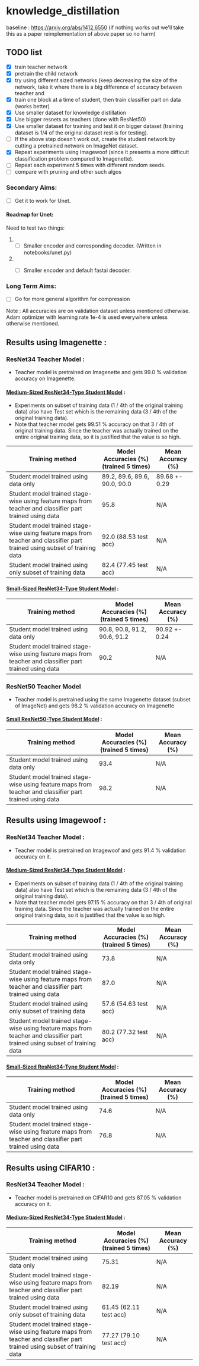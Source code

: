 # knowledge_distillation
baseline : https://arxiv.org/abs/1412.6550
(if nothing works out we'll take this as a paper reimplementation of above paper so no harm)


## TODO list
- [x] train teacher network
- [x] pretrain the child network
- [x] try using different sized networks (keep decreasing the size of the network, take it where there is a big difference of accuracy between teacher and
- [x] train one block at a time of student, then train classifier part on data (works better)
- [x] Use smaller dataset for knowledge distillation
- [x] Use bigger resnets as teachers (done with ResNet50)
- [x] Use smaller dataset for training and test it on bigger dataset (training dataset is 1/4 of the original dataset rest is for testing).
- [ ] If the above step doesn't work out, create the student network by cutting a pretrained network on ImageNet dataset. 
- [x] Repeat experiments using Imagewoof (since it presents a more difficult classification problem compared to Imagenette). 
- [ ] Repeat each experiment 5 times with different random seeds.
- [ ] compare with pruning and other such algos

### Secondary Aims:
- [ ] Get it to work for Unet.

#### Roadmap for Unet:
Need to test two things:
1) - [ ] Smaller encoder and corresponding decoder. (Written in notebooks/unet.py)
2) - [ ] Smaller encoder and default fastai decoder.



### Long Term Aims:
- [ ] Go for more general algorithm for compression

  
Note : All accuracies are on validation dataset unless mentioned otherwise. Adam optimizer with learning rate 1e-4 is used everywhere unless otherwise mentioned. 
## Results using Imagenette :

### ResNet34 Teacher Model :
- Teacher model is pretrained on Imagenette and gets 99.0 % validation accuracy on Imagenette.
#### [Medium-Sized ResNet34-Type Student Model](https://github.com/akshaykvnit/knowledge_distillation/blob/master/code/models/medium_model.py) :
- Experiments on subset of training data (1 / 4th of the original training data) also have Test set which is the remaining data (3 / 4th of the original training data). 
- Note that teacher model gets 99.51 % accuracy on that 3 / 4th of original training data. Since the teacher was actually trained on the entire original training data, so it is justified that the value is so high.

| Training method | Model Accuracies (%) (trained 5 times) | Mean Accuracy (%) |
| --------------|------------------------------------| ------------- |
| Student model trained using data only | 89.2, 89.6, 89.6, 90.0, 90.0 | 89.68 +- 0.29 |
| Student model trained stage-wise using feature maps from teacher and classifier part trained using data | 95.8 | N/A |
| Student model trained stage-wise using feature maps from teacher and classifier part trained using subset of training data | 92.0 (88.53 test acc) | N/A |
| Student model trained using only subset of training data | 82.4 (77.45 test acc) | N/A |

#### [Small-Sized ResNet34-Type Student Model](https://github.com/akshaykvnit/knowledge_distillation/blob/master/code/models/small_model.py) :

| Training method | Model Accuracies (%) (trained 5 times) | Mean Accuracy (%) |
| --------------|------------------------------------| ------------- |
| Student model trained using data only | 90.8, 90.8, 91.2, 90.6, 91.2 | 90.92 +- 0.24 |
| Student model trained stage-wise using feature maps from teacher and classifier part trained using data | 90.2 | N/A |

### ResNet50 Teacher Model
- Teacher model is pretrained using the same Imagenette dataset (subset of ImageNet) and gets 98.2 % validation accuracy on Imagenette
#### [Small ResNet50-Type Student Model](https://github.com/akshaykvnit/knowledge_distillation/blob/master/code/models/large_model.py) :

| Training method | Model Accuracies (%) (trained 5 times) | Mean Accuracy (%) |
| --------------|------------------------------------| ------------- |
| Student model trained using data only | 93.4 | N/A |
| Student model trained stage-wise using feature maps from teacher and classifier part trained using data | 98.2 | N/A |

## Results using Imagewoof :

### ResNet34 Teacher Model :
- Teacher model is pretrained on Imagewoof and gets 91.4 % validation accuracy on it.
#### [Medium-Sized ResNet34-Type Student Model](https://github.com/akshaykvnit/knowledge_distillation/blob/master/code/models/medium_model.py) :
- Experiments on subset of training data (1 / 4th of the original training data) also have Test set which is the remaining data (3 / 4th of the original training data). 
- Note that teacher model gets 97.15 % accuracy on that 3 / 4th of original training data. Since the teacher was actually trained on the entire original training data, so it is justified that the value is so high.

| Training method | Model Accuracies (%) (trained 5 times) | Mean Accuracy (%) |
| --------------|------------------------------------| ------------- |
| Student model trained using data only | 73.8 | N/A |
| Student model trained stage-wise using feature maps from teacher and classifier part trained using data | 87.0 | N/A |
| Student model trained using only subset of training data | 57.6 (54.63 test acc) | N/A |
| Student model trained stage-wise using feature maps from teacher and classifier part trained using subset of training data | 80.2 (77.32 test acc) | N/A |

#### [Small-Sized ResNet34-Type Student Model](https://github.com/akshaykvnit/knowledge_distillation/blob/master/code/models/small_model.py) :
| Training method | Model Accuracies (%) (trained 5 times) | Mean Accuracy (%) |
| --------------|------------------------------------| ------------- |
| Student model trained using data only | 74.6 | N/A |
| Student model trained stage-wise using feature maps from teacher and classifier part trained using data | 76.8 | N/A |

## Results using CIFAR10 :

### ResNet34 Teacher Model :
- Teacher model is pretrained on CIFAR10 and gets 87.05 % validation accuracy on it.

#### [Medium-Sized ResNet34-Type Student Model](https://github.com/akshaykvnit/knowledge_distillation/blob/master/code/models/medium_model.py) :
| Training method | Model Accuracies (%) (trained 5 times) | Mean Accuracy (%) |
| --------------|------------------------------------| ------------- |
| Student model trained using data only | 75.31 | N/A |
| Student model trained stage-wise using feature maps from teacher and classifier part trained using data | 82.19 | N/A |
| Student model trained using only subset of training data | 61.45 (62.11 test acc) | N/A |
| Student model trained stage-wise using feature maps from teacher and classifier part trained using subset of training data | 77.27 (79.10 test acc) | N/A |
